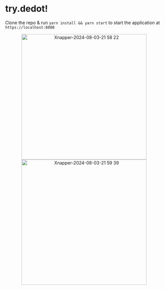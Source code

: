# try.dedot!

Clone the repo & run `yarn install && yarn start` to start the application at `https://localhost:8080`

<p align="center">
<img float="left" width="400" alt="Xnapper-2024-08-03-21 58 22" src="https://github.com/user-attachments/assets/a07066a0-eb8a-4f45-aa2b-2a03922c404c">

<img float="left" width="400" alt="Xnapper-2024-08-03-21 59 39" src="https://github.com/user-attachments/assets/35b95980-d605-4447-bc7a-12d969e32427">  
</p>
